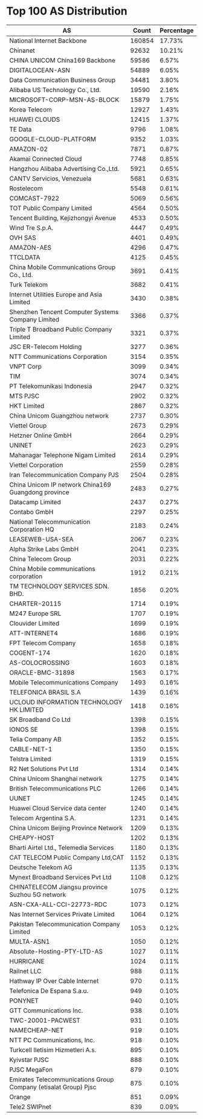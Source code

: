 # Top 100 AS Distribution
| AS | Count | Percentage |
|----|----|----|
| National Internet Backbone | 160854 | 17.73% |
| Chinanet | 92632 | 10.21% |
| CHINA UNICOM China169 Backbone | 59586 | 6.57% |
| DIGITALOCEAN-ASN | 54889 | 6.05% |
| Data Communication Business Group | 34481 | 3.80% |
| Alibaba US Technology Co., Ltd. | 19590 | 2.16% |
| MICROSOFT-CORP-MSN-AS-BLOCK | 15879 | 1.75% |
| Korea Telecom | 12927 | 1.43% |
| HUAWEI CLOUDS | 12415 | 1.37% |
| TE Data | 9796 | 1.08% |
| GOOGLE-CLOUD-PLATFORM | 9352 | 1.03% |
| AMAZON-02 | 7871 | 0.87% |
| Akamai Connected Cloud | 7748 | 0.85% |
| Hangzhou Alibaba Advertising Co.,Ltd. | 5921 | 0.65% |
| CANTV Servicios, Venezuela | 5681 | 0.63% |
| Rostelecom | 5548 | 0.61% |
| COMCAST-7922 | 5069 | 0.56% |
| TOT Public Company Limited | 4564 | 0.50% |
| Tencent Building, Kejizhongyi Avenue | 4533 | 0.50% |
| Wind Tre S.p.A. | 4447 | 0.49% |
| OVH SAS | 4401 | 0.49% |
| AMAZON-AES | 4296 | 0.47% |
| TTCLDATA | 4125 | 0.45% |
| China Mobile Communications Group Co., Ltd. | 3691 | 0.41% |
| Turk Telekom | 3682 | 0.41% |
| Internet Utilities Europe and Asia Limited | 3430 | 0.38% |
| Shenzhen Tencent Computer Systems Company Limited | 3366 | 0.37% |
| Triple T Broadband Public Company Limited | 3321 | 0.37% |
| JSC ER-Telecom Holding | 3277 | 0.36% |
| NTT Communications Corporation | 3154 | 0.35% |
| VNPT Corp | 3099 | 0.34% |
| TIM | 3074 | 0.34% |
| PT Telekomunikasi Indonesia | 2947 | 0.32% |
| MTS PJSC | 2902 | 0.32% |
| HKT Limited | 2867 | 0.32% |
| China Unicom Guangzhou network | 2737 | 0.30% |
| Viettel Group | 2673 | 0.29% |
| Hetzner Online GmbH | 2664 | 0.29% |
| UNINET | 2623 | 0.29% |
| Mahanagar Telephone Nigam Limited | 2614 | 0.29% |
| Viettel Corporation | 2559 | 0.28% |
| Iran Telecommunication Company PJS | 2504 | 0.28% |
| China Unicom IP network China169 Guangdong province | 2483 | 0.27% |
| Datacamp Limited | 2437 | 0.27% |
| Contabo GmbH | 2297 | 0.25% |
| National Telecommunication Corporation HQ | 2183 | 0.24% |
| LEASEWEB-USA-SEA | 2067 | 0.23% |
| Alpha Strike Labs GmbH | 2041 | 0.23% |
| China Telecom Group | 2031 | 0.22% |
| China Mobile communications corporation | 1912 | 0.21% |
| TM TECHNOLOGY SERVICES SDN. BHD. | 1856 | 0.20% |
| CHARTER-20115 | 1714 | 0.19% |
| M247 Europe SRL | 1707 | 0.19% |
| Clouvider Limited | 1699 | 0.19% |
| ATT-INTERNET4 | 1686 | 0.19% |
| FPT Telecom Company | 1658 | 0.18% |
| COGENT-174 | 1620 | 0.18% |
| AS-COLOCROSSING | 1603 | 0.18% |
| ORACLE-BMC-31898 | 1563 | 0.17% |
| Mobile Telecommunications Company | 1493 | 0.16% |
| TELEFONICA BRASIL S.A | 1439 | 0.16% |
| UCLOUD INFORMATION TECHNOLOGY HK LIMITED | 1418 | 0.16% |
| SK Broadband Co Ltd | 1398 | 0.15% |
| IONOS SE | 1398 | 0.15% |
| Telia Company AB | 1352 | 0.15% |
| CABLE-NET-1 | 1350 | 0.15% |
| Telstra Limited | 1319 | 0.15% |
| R2 Net Solutions Pvt Ltd | 1314 | 0.14% |
| China Unicom Shanghai network | 1275 | 0.14% |
| British Telecommunications PLC | 1266 | 0.14% |
| UUNET | 1245 | 0.14% |
| Huawei Cloud Service data center | 1240 | 0.14% |
| Telecom Argentina S.A. | 1231 | 0.14% |
| China Unicom Beijing Province Network | 1209 | 0.13% |
| CHEAPY-HOST | 1202 | 0.13% |
| Bharti Airtel Ltd., Telemedia Services | 1180 | 0.13% |
| CAT TELECOM Public Company Ltd,CAT | 1152 | 0.13% |
| Deutsche Telekom AG | 1135 | 0.13% |
| Mynext Broadband Services Pvt Ltd | 1108 | 0.12% |
| CHINATELECOM Jiangsu province Suzhou 5G network | 1075 | 0.12% |
| ASN-CXA-ALL-CCI-22773-RDC | 1073 | 0.12% |
| Nas Internet Services Private Limited | 1064 | 0.12% |
| Pakistan Telecommunication Company Limited | 1053 | 0.12% |
| MULTA-ASN1 | 1050 | 0.12% |
| Absolute-Hosting-PTY-LTD-AS | 1027 | 0.11% |
| HURRICANE | 1024 | 0.11% |
| Railnet LLC | 988 | 0.11% |
| Hathway IP Over Cable Internet | 970 | 0.11% |
| Telefonica De Espana S.a.u. | 949 | 0.10% |
| PONYNET | 940 | 0.10% |
| GTT Communications Inc. | 938 | 0.10% |
| TWC-20001-PACWEST | 931 | 0.10% |
| NAMECHEAP-NET | 919 | 0.10% |
| NTT PC Communications, Inc. | 918 | 0.10% |
| Turkcell Iletisim Hizmetleri A.s. | 895 | 0.10% |
| Kyivstar PJSC | 888 | 0.10% |
| PJSC MegaFon | 879 | 0.10% |
| Emirates Telecommunications Group Company (etisalat Group) Pjsc | 875 | 0.10% |
| Orange | 851 | 0.09% |
| Tele2 SWIPnet | 839 | 0.09% |
